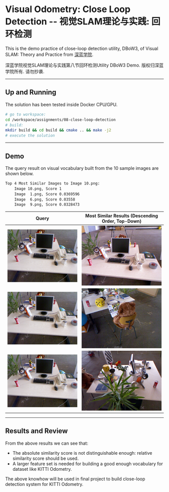 # Visual Odometry: Close Loop Detection -- 视觉SLAM理论与实践: 回环检测

This is the demo practice of close-loop detection utility, DBoW3, of Visual SLAM: Theory and Practice from [深蓝学院](https://www.shenlanxueyuan.com/my/course/240).

深蓝学院视觉SLAM理论与实践第八节回环检测Utility DBoW3 Demo. 版权归深蓝学院所有. 请勿抄袭.

---

## Up and Running

The solution has been tested inside Docker CPU/GPU.

```bash
# go to workspace:
cd /workspace/assignments/08-close-loop-detection
# build:
mkdir build && cd build && cmake .. && make -j2
# execute the solution 
```

---

## Demo

The query result on visual vocabulary built from the 10 sample images are shown below.

```bash
Top 4 Most Similar Images to Image 10.png: 
	Image 10.png, Score 1
	Image  1.png, Score 0.0369596
	Image  6.png, Score 0.03558
	Image  9.png, Score 0.0328473
```

Query        |Most Similar Results (Descending Order, Top-Down)
:-------------------------:|:-------------------------:
![Query Image](data/10.png)  |  ![Top 1](data/1.png)
![Query Image](data/10.png)  |  ![Top 2](data/6.png)
![Query Image](data/10.png)  |  ![Top 3](data/9.png)

---

## Results and Review

From the above results we can see that:

* The absolute similarity score is not distinguishable enough: relative similarity score should be used.
* A larger feature set is needed for building a good enough vocabulary for dataset like KITTI Odometry.

The above knowhow will be used in final project to build close-loop detection system for KITTI Odometry.